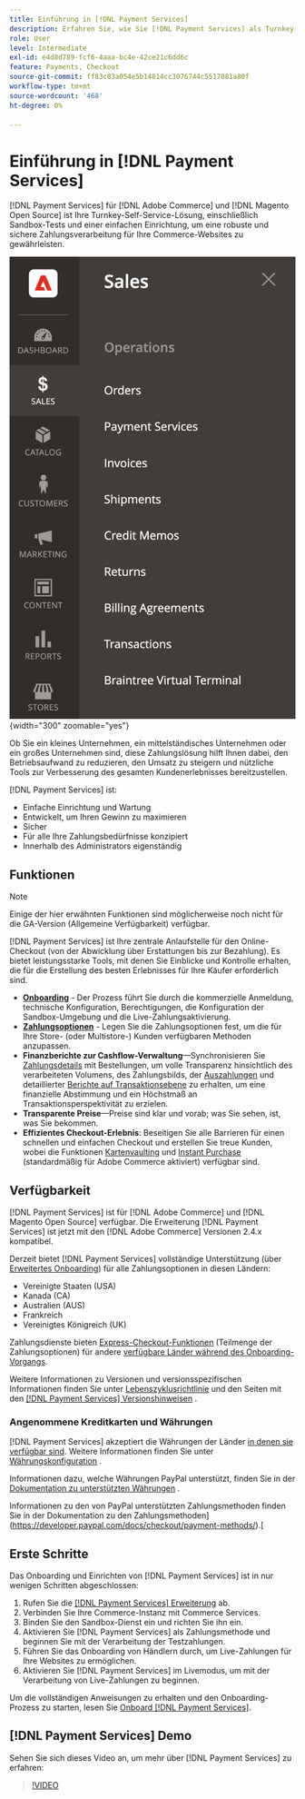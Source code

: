 ```yaml
---
title: Einführung in [!DNL Payment Services]
description: Erfahren Sie, wie Sie [!DNL Payment Services] als Turnkey-, robuste und sichere Zahlungsverarbeitungslösung für Ihre [!DNL Adobe Commerce] und [!DNL Magento Open Source] Websites installieren und verwenden.
role: User
level: Intermediate
exl-id: e4d8d789-fcf6-4aaa-bc4e-42ce21c6dd6c
feature: Payments, Checkout
source-git-commit: ff83c83a054e5b14814cc3076744c5517081a80f
workflow-type: tm+mt
source-wordcount: '468'
ht-degree: 0%

---
```


# Einführung in [!DNL Payment Services]

[!DNL Payment Services] für [!DNL Adobe Commerce] und [!DNL Magento Open Source] ist Ihre Turnkey-Self-Service-Lösung, einschließlich Sandbox-Tests und einer einfachen Einrichtung, um eine robuste und sichere Zahlungsverarbeitung für Ihre Commerce-Websites zu gewährleisten.

![[!DNL Payment Services] Erweiterung Admin view](assets/admin-view.png){width="300" zoomable="yes"}

Ob Sie ein kleines Unternehmen, ein mittelständisches Unternehmen oder ein großes Unternehmen sind, diese Zahlungslösung hilft Ihnen dabei, den Betriebsaufwand zu reduzieren, den Umsatz zu steigern und nützliche Tools zur Verbesserung des gesamten Kundenerlebnisses bereitzustellen.

[!DNL Payment Services] ist:

* Einfache Einrichtung und Wartung
* Entwickelt, um Ihren Gewinn zu maximieren
* Sicher
* Für alle Ihre Zahlungsbedürfnisse konzipiert
* Innerhalb des Administrators eigenständig

## Funktionen

>[!NOTE]
>
>Einige der hier erwähnten Funktionen sind möglicherweise noch nicht für die GA-Version (Allgemeine Verfügbarkeit) verfügbar.

[!DNL Payment Services] ist Ihre zentrale Anlaufstelle für den Online-Checkout (von der Abwicklung über Erstattungen bis zur Bezahlung). Es bietet leistungsstarke Tools, mit denen Sie Einblicke und Kontrolle erhalten, die für die Erstellung des besten Erlebnisses für Ihre Käufer erforderlich sind.

* [**Onboarding**](onboard.md) - Der Prozess führt Sie durch die kommerzielle Anmeldung, technische Konfiguration, Berechtigungen, die Konfiguration der Sandbox-Umgebung und die Live-Zahlungsaktivierung.
* [**Zahlungsoptionen**](payments-options.md) - Legen Sie die Zahlungsoptionen fest, um die für Ihre Store- (oder Multistore-) Kunden verfügbaren Methoden anzupassen.
* **Finanzberichte zur Cashflow-Verwaltung**—Synchronisieren Sie [Zahlungsdetails](order-payment-status.md) mit Bestellungen, um volle Transparenz hinsichtlich des verarbeiteten Volumens, des Zahlungsbilds, der [Auszahlungen](payouts.md) und detaillierter [Berichte auf Transaktionsebene](transactions.md) zu erhalten, um eine finanzielle Abstimmung und ein Höchstmaß an Transaktionsperspektivität zu erzielen.
* **Transparente Preise**—Preise sind klar und vorab; was Sie sehen, ist, was Sie bekommen.
* **Effizientes Checkout-Erlebnis**: Beseitigen Sie alle Barrieren für einen schnellen und einfachen Checkout und erstellen Sie treue Kunden, wobei die Funktionen [Kartenvaulting](vaulting.md) und [Instant Purchase](https://experienceleague.adobe.com/docs/commerce-admin/stores-sales/point-of-purchase/checkout-instant-purchase.html) (standardmäßig für Adobe Commerce aktiviert) verfügbar sind.

## Verfügbarkeit

[!DNL Payment Services] ist für [!DNL Adobe Commerce] und [!DNL Magento Open Source] verfügbar. Die Erweiterung [!DNL Payment Services] ist jetzt mit den [!DNL Adobe Commerce] Versionen 2.4.x kompatibel.

Derzeit bietet [!DNL Payment Services] vollständige Unterstützung (über [Erweitertes Onboarding](../payment-services/production.md#advanced-onboarding)) für alle Zahlungsoptionen in diesen Ländern:

* Vereinigte Staaten (USA)
* Kanada (CA)
* Australien (AUS)
* Frankreich
* Vereinigtes Königreich (UK)

Zahlungsdienste bieten [Express-Checkout-Funktionen](../payment-services/payments-options.md) (Teilmenge der Zahlungsoptionen) für andere [verfügbare Länder während des Onboarding-Vorgangs](../payment-services/production.md#complete-merchant-onboarding).

Weitere Informationen zu Versionen und versionsspezifischen Informationen finden Sie unter [Lebenszyklusrichtlinie](https://experienceleague.adobe.com/docs/commerce-operations/release/planning/lifecycle-policy.html) und den Seiten mit den [[!DNL Payment Services] Versionshinweisen](release-notes.md) .

### Angenommene Kreditkarten und Währungen

[!DNL Payment Services] akzeptiert die Währungen der Länder [in denen sie verfügbar sind](#availability). Weitere Informationen finden Sie unter [Währungskonfiguration](https://experienceleague.adobe.com/docs/commerce-admin/stores-sales/site-store/currency/currency-configuration.html) .

Informationen dazu, welche Währungen PayPal unterstützt, finden Sie in der [Dokumentation zu unterstützten Währungen](https://developer.paypal.com/docs/reports/reference/paypal-supported-currencies/) .

Informationen zu den von PayPal unterstützten Zahlungsmethoden finden Sie in der Dokumentation zu den Zahlungsmethoden](https://developer.paypal.com/docs/checkout/payment-methods/).[

## Erste Schritte

Das Onboarding und Einrichten von [!DNL Payment Services] ist in nur wenigen Schritten abgeschlossen:

1. Rufen Sie die [[!DNL Payment Services] Erweiterung](install.md) ab.
1. Verbinden Sie Ihre Commerce-Instanz mit Commerce Services.
1. Binden Sie den Sandbox-Dienst ein und richten Sie ihn ein.
1. Aktivieren Sie [!DNL Payment Services] als Zahlungsmethode und beginnen Sie mit der Verarbeitung der Testzahlungen.
1. Führen Sie das Onboarding von Händlern durch, um Live-Zahlungen für Ihre Websites zu ermöglichen.
1. Aktivieren Sie [!DNL Payment Services] im Livemodus, um mit der Verarbeitung von Live-Zahlungen zu beginnen.

Um die vollständigen Anweisungen zu erhalten und den Onboarding-Prozess zu starten, lesen Sie [Onboard [!DNL Payment Services]](onboard.md).

## [!DNL Payment Services] Demo

Sehen Sie sich dieses Video an, um mehr über [!DNL Payment Services] zu erfahren:

>[!VIDEO](https://video.tv.adobe.com/v/343990?quality=12)
